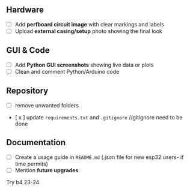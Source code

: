 
##  Hardware
- [ ] Add **perfboard circuit image** with clear markings and labels
- [ ] Upload **external casing/setup** photo showing the final look

##  GUI & Code
- [ ] Add **Python GUI screenshots** showing live data or plots
- [ ] Clean and comment Python/Arduino code 

## Repository 
- [ ] remove unwanted folders
- [ x ] update `requirements.txt` and `.gitignore`
//gitignore need to be done

## Documentation
- [ ] Create a usage guide in `README.md` (.json file for new esp32 users- if time permits)
- [ ] Mention **future upgrades**

Try b4 23-24